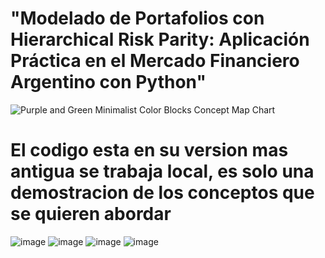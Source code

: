 <h1>"Modelado de Portafolios con Hierarchical Risk Parity: Aplicación Práctica en el Mercado Financiero Argentino con Python"</h1>

![Purple and Green Minimalist Color Blocks Concept Map Chart](https://github.com/Pana-Onnti/DS_seminar/assets/97043308/080dd65a-f576-4b8c-b0b4-231346643fbd)

<h1>El codigo esta en su version mas antigua se trabaja local, es solo una demostracion de los conceptos que se quieren abordar </h1>

![image](https://github.com/Pana-Onnti/DS_seminar/assets/97043308/98f8e662-6c60-4418-a56a-ef0af77fa783)
![image](https://github.com/Pana-Onnti/DS_seminar/assets/97043308/9317f0d3-1a03-46f5-81b6-d59ee752f02b)
![image](https://github.com/Pana-Onnti/DS_seminar/assets/97043308/4392ecc2-2a09-4f1d-b2de-d9626e936159)
![image](https://github.com/Pana-Onnti/DS_seminar/assets/97043308/36871ece-3c2b-4cdd-9c31-be378e920253)

